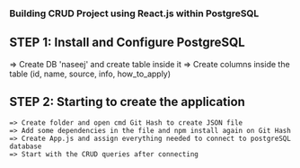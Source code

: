 
### Building CRUD Project using React.js within PostgreSQL

## STEP 1: Install and Configure PostgreSQL
   => Create DB 'naseej' and create table inside it
   => Create columns inside the table (id, name, source, info, how_to_apply)

## STEP 2: Starting to create the application
    => Create folder and open cmd Git Hash to create JSON file
    => Add some dependencies in the file and npm install again on Git Hash
    => Create App.js and assign everything needed to connect to postgreSQL database
    => Start with the CRUD queries after connecting
